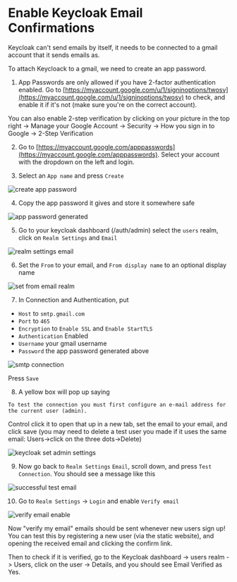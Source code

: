 
# Enable Keycloak Email Confirmations

Keycloak can't send emails by itself, it needs to be connected to a gmail account that it sends emails as.

To attach Keycloack to a gmail, we need to create an app password.

1. App Passwords are only allowed if you have 2-factor authentication enabled. Go to [https://myaccount.google.com/u/1/signinoptions/twosv](https://myaccount.google.com/u/1/signinoptions/twosv) to check, and enable it if it's not (make sure you're on the correct account).

You can also enable 2-step verification by clicking on your picture in the top right -> Manage your Google Account -> Security -> How you sign in to Google -> 2-Step Verification

2. Go to [https://myaccount.google.com/apppasswords](https://myaccount.google.com/apppasswords). Select your account with the dropdown on the left and login.

3. Select an `App name` and press `Create`

![create app password](https://github.com/bepisvr/bepisvr.github.io/blob/main/doc/accounts/media/create%20app%20password.png?raw=true)

4. Copy the app password it gives and store it somewhere safe

![app password generated](https://github.com/bepisvr/bepisvr.github.io/blob/main/doc/accounts/media/app%20password%20generated.png?raw=true)

5. Go to your keycloak dashboard (/auth/admin) select the `users` realm, click on `Realm Settings` and `Email`

![realm settings email](https://github.com/bepisvr/bepisvr.github.io/blob/main/doc/accounts/media/realm%20settings%20email.png?raw=true)

6. Set the `From` to your email, and `From display name` to an optional display name

![set from email realm](https://github.com/bepisvr/bepisvr.github.io/blob/main/doc/accounts/media/set%20from%20email%20realm.png?raw=true)

7. In Connection and Authentication, put

- `Host` to `smtp.gmail.com`
- `Port` to `465`
- `Encryption` to `Enable SSL` and `Enable StartTLS`
- `Authentication` Enabled
- `Username` your gmail username
- `Password` the app password generated above

![smtp connection](https://github.com/bepisvr/bepisvr.github.io/blob/main/doc/accounts/media/smtp%20connection.png?raw=true)

Press `Save`

8. A yellow box will pop up saying

```
To test the connection you must first configure an e-mail address for the current user (admin).
```

Control click it to open that up in a new tab, set the email to your email, and click save (you may need to delete a test user you made if it uses the same email: Users->click on the three dots->Delete)

![keycloak set admin settings](https://github.com/bepisvr/bepisvr.github.io/blob/main/doc/accounts/media/keycloak%20set%20admin%20settings.png?raw=true)

9. Now go back to `Realm Settings` `Email`, scroll down, and press `Test Connection`. You should see a message like this

![successful test email](https://github.com/bepisvr/bepisvr.github.io/blob/main/doc/accounts/media/successful%20test%20email.png?raw=true)

10. Go to `Realm Settings` -> `Login` and enable `Verify email`

![verify email enable](https://github.com/bepisvr/bepisvr.github.io/blob/main/doc/accounts/media/verify%20email%20enable.png?raw=true)

Now "verify my email" emails should be sent whenever new users sign up! You can test this by registering a new user (via the static website), and opening the received email and clicking the confirm link.

Then to check if it is verified, go to the Keycloak dashboard -> users realm -> Users, click on the user -> Details, and you should see Email Verified as Yes.